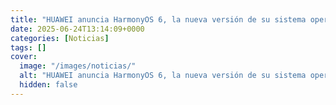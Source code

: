 ```yaml
---
title: "HUAWEI anuncia HarmonyOS 6, la nueva versión de su sistema operativo - todas las novedades"
date: 2025-06-24T13:14:09+0000
categories: [Noticias]
tags: []
cover:
  image: "/images/noticias/"
  alt: "HUAWEI anuncia HarmonyOS 6, la nueva versión de su sistema operativo - todas las novedades"
  hidden: false
---
```




